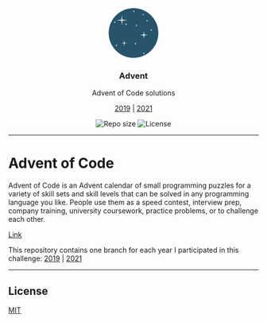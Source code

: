 <center>
    <img src="media/advent-logo.png" width="100" alt="Repository logo" />
    <h3>Advent</h3>
    <p>Advent of Code solutions<p>
    <p><a href="https://github.com/lhbelfanti/advent/tree/2019">2019</a> | <a href="https://github.com/lhbelfanti/advent/tree/2021">2021</a></p>
    <p>
        <img src="https://img.shields.io/github/repo-size/lhbelfanti/advent?label=Repo%20size" alt="Repo size" />
        <img src="https://img.shields.io/github/license/lhbelfanti/advent?label=License" alt="License" />
    </p>
</center>

---
# Advent of Code

Advent of Code is an Advent calendar of small programming puzzles for a variety of skill sets and skill levels that can be solved in any programming language you like. People use them as a speed contest, interview prep, company training, university coursework, practice problems, or to challenge each other.

[Link](https://adventofcode.com/)

This repository contains one branch for each year I participated in this challenge:
<a href="https://github.com/lhbelfanti/advent/tree/2019">2019</a> | <a href="https://github.com/lhbelfanti/advent/tree/2021">2021</a>

---
## License

[MIT](https://choosealicense.com/licenses/mit/)